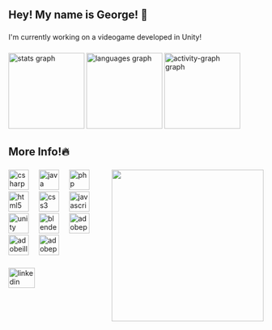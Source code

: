 <h2 align="left">Hey! My name is George! 👋</h2>

###

<p align="left">I'm currently working on a videogame developed in Unity!</p>

###

<div align="left">
  <img src="https://github-readme-stats.vercel.app/api?username=SulfuricAcidH2SO4&hide_title=false&hide_rank=false&show_icons=true&include_all_commits=true&count_private=true&disable_animations=false&theme=synthwave&locale=en&hide_border=true&custom_title=My%20stats!" height="150" alt="stats graph"  />
  <img src="https://github-readme-stats.vercel.app/api/top-langs?username=SulfuricAcidH2SO4&locale=en&hide_title=false&layout=compact&card_width=320&langs_count=5&theme=synthwave&hide_border=true" height="150" alt="languages graph"  />
  <img src="https://github-readme-activity-graph.vercel.app/graph?username=SulfuricAcidH2SO4&theme=synthwave-84&area=false&hide_border=true&custom_title=My%20Contribution%20Graph!" height="150" alt="activity-graph graph"  />
</div>

###

<h2 align="left">More Info!🔥</h2>

###

<img align="right" height="300" src="https://media1.tenor.com/m/gRcOi64o3oAAAAAC/crunchycat-luna.gif"  />

###

<div align="left">
  <img src="https://skillicons.dev/icons?i=cs" height="40" alt="csharp logo"  />
  <img width="12" />
  <img src="https://skillicons.dev/icons?i=java" height="40" alt="java logo"  />
  <img width="12" />
  <img src="https://skillicons.dev/icons?i=php" height="40" alt="php logo"  />
  <img width="12" />
  <img src="https://skillicons.dev/icons?i=html" height="40" alt="html5 logo"  />
  <img width="12" />
  <img src="https://skillicons.dev/icons?i=css" height="40" alt="css3 logo"  />
  <img width="12" />
  <img src="https://skillicons.dev/icons?i=js" height="40" alt="javascript logo"  />
  <img width="12" />
  <img src="https://skillicons.dev/icons?i=unity" height="40" alt="unity logo"  />
  <img width="12" />
  <img src="https://skillicons.dev/icons?i=blender" height="40" alt="blender logo"  />
  <img width="12" />
  <img src="https://skillicons.dev/icons?i=ps" height="40" alt="adobephotoshop logo"  />
  <img width="12" />
  <img src="https://skillicons.dev/icons?i=ai" height="40" alt="adobeillustrator logo"  />
  <img width="12" />
  <img src="https://skillicons.dev/icons?i=pr" height="40" alt="adobepremierepro logo"  />
</div>

###

<div align="left">
  <a href="https://www.linkedin.com/in/george-patrut-93288a197/" target="_blank">
    <img src="https://raw.githubusercontent.com/maurodesouza/profile-readme-generator/master/src/assets/icons/social/linkedin/default.svg" width="52" height="40" alt="linkedin logo"  />
  </a>
</div>

###
